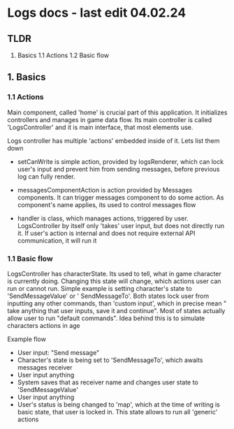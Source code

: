 # Logs docs - last edit 04.02.24

## TLDR

1. Basics
   1.1 Actions
   1.2 Basic flow

## 1. Basics

### 1.1 Actions

Main component, called 'home' is crucial part of this application. It initializes controllers and manages in game data
flow. Its main controller is called 'LogsController' and it is main interface, that most elements use.

Logs controller has multiple 'actions' embedded inside of it. Lets list them down

- setCanWrite is simple action, provided by logsRenderer, which can lock user's input and prevent him from sending
  messages, before previous log can fully render.

- messagesComponentAction is action provided by Messages components. It can trigger messages component to do some
  action. As component's name applies, its used to control messages flow

- handler is class, which manages actions, triggered by user. LogsController by itself only 'takes' user input, but does
  not directly run it. If user's action is internal and does not require external API communication, it will run it

### 1.1 Basic flow

LogsController has characterState. Its used to tell, what in game character is currently doing. Changing this state will
change, which actions user can run or cannot run. Simple example is setting character's state to 'SendMessageValue' or '
SendMessageTo'. Both states lock user from inputting any other commands, than 'custom input', which in precise mean "
take anything that user inputs, save it and continue". Most of states actually allow user to run "default commands".
Idea behind this is to simulate characters actions in age

Example flow

- User input: "Send message"
- Character's state is being set to 'SendMessageTo', which awaits messages receiver
- User input anything
- System saves that as receiver name and changes user state to 'SendMessageValue'
- User input anything
- User's status is being changed to 'map', which at the time of writing is basic state, that user is locked in. This
  state allows to run all 'generic' actions
